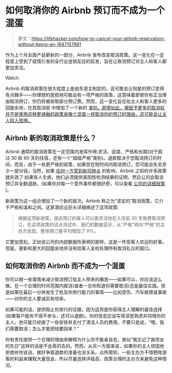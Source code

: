 # 如何取消你的 Airbnb 预订而不成为一个混蛋

> 原文：<https://lifehacker.com/how-to-cancel-your-airbnb-reservation-without-being-an-1847157861>

作为上个月全面产品更新的一部分，Airbnb 宣布改变取消政策。这一变化在一定程度上受到了疫情引发的全行业连锁反应的启发，旨在让取消预订对主人和客人都更加灵活。

Watch

Airbnb 的取消政策在很大程度上是由东道主制定的，这可能会让倪星的预订变得有点棘手——你理想的度假地可能会有一项严格的政策，这意味着即使你有正当理由取消预订，你仍将被收取部分预订费。然而，这一变化旨在给主人和客人更多的回旋余地，在其取消层 中增加了一个新的 [类别。即便如此，被赋予更多的取消权并不是使用这种更通融的政策来像个混蛋一样取消你的预订的理由，这可能会让主人陷入困境。](https://www.airbnb.com/home/cancellation_policies#flexible)

## Airbnb 新的取消政策是什么？

Airbnb 通常的取消政策在一定范围内发挥作用:灵活、适度、严格和长期(对于超过 30 和 60 天的住宿，还有一个“超级严格”类别)。退款取决于您取消预订的时间，而且，由于一些更严格的政策，如果您在短时间内取消预订，您可能会失去至少一部分钱。当然，如果 [任何一方受到新冠肺炎](https://www.airbnb.com/help/article/2701/extenuating-circumstances-policy-and-the-coronavirus-covid19) 的影响，Airbnb 之前的许多政策就失效了:如果有人生病，他们必须提供其阳性检测结果的证明，然后公司会取消预订并全额退款。(如果你对每一个意外事件都很好奇，可以查看 [公司的详细政策](https://www.airbnb.com/home/cancellation_policies#moderate) )。

新政策为这一组合增加了一个新的层次。Airbnb 称之为“坚定的”取消政策，它介于严格和温和之间。这家酒店业巨头详细阐述了这项政策:

> 根据这项新政策，提前预订的客人可以更灵活地在入住前 30 天免费取消预订。在这项政策的试点测试中，我们的数据显示，从“严格”转向“严格”的主办方发现，整体预订量平均增加了 9%。

它更加宽松，正如该公司的内部数据所表明的那样，这是一件受客人欢迎的好事。但是，更新和更大的回旋余地并没有给客人全权处理所有取消礼仪的窗口。

## 如何取消你的 Airbnb 而不成为一个混蛋

你可以做一些事情来减少取消预订给主人带来的痛苦——如果可以，你应该这么做。在一个合理的时间范围内取消(或者一旦你知道你需要取消)总是最佳实践。但是如果在最后一分钟发生了危及你旅行能力的事情——比如受伤、汽车故障或事故——对你的主人要诚实和坦率。

如果可能的话，提供阻止你旅行的证据，因为这将是你获得主人理解的最佳选择(如果客户服务不得不参与，还可以退款)。你的信息应该写得深思熟虑并同情你的主人，他可能已经做了一些安排并支付了清洁人员的费用。不要只是说，“嘿，我们需要取消；怎么才能把钱要回来？”

你有责任提供一个合理的理由来解释为什么你不能亲自去，类似“我忘记了我侄女的生日”这样的话是不会真的去的。然而，从另一方面来说，如果你的主人顽固地拒绝听你说话，做好争取退款的准备也没关系。众所周知，一些主办方不惜牺牲游客的利益来赚取大量现金，所以尽量选择评级高、政策合理的主办方来避免这种情况。